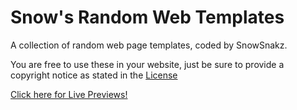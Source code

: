# Snow's Random Web Templates

A collection of random web page templates, coded by SnowSnakz.

You are free to use these in your website, just be sure to provide a copyright notice as stated in the [License](https://github.com/SnowSnakz/SnowsRandomWebTemplates/blob/master/LICENSE)

[Click here for Live Previews!](http://snowsnakz.github.io/SnowsRandomWebTemplates)
